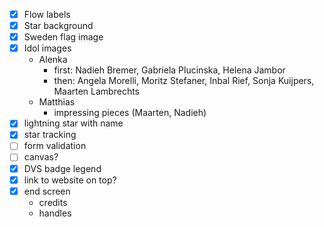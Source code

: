- [x] Flow labels
- [x] Star background
- [x] Sweden flag image
- [x] Idol images
  - Alenka
    - first: Nadieh Bremer, Gabriela Plucinska, Helena Jambor
    - then: Angela Morelli, Moritz Stefaner, Inbal Rief, Sonja Kuijpers, Maarten Lambrechts
  - Matthias
    - impressing pieces (Maarten, Nadieh)
- [x] lightning star with name
- [x] star tracking
- [ ] form validation
- [ ] canvas?
- [x] DVS badge legend
- [x] link to website on top?
- [x] end screen
  - credits
  - handles